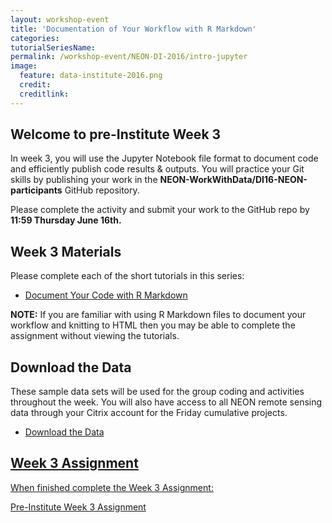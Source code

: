 ```yaml
---
layout: workshop-event
title: 'Documentation of Your Workflow with R Markdown'
categories: 
tutorialSeriesName: 
permalink: /workshop-event/NEON-DI-2016/intro-jupyter
image:
  feature: data-institute-2016.png
  credit:
  creditlink:
---
```

## Welcome to pre-Institute Week 3

In week 3, you will use the Jupyter Notebook file format to document code and efficiently
publish code results & outputs. You will practice your Git skills by publishing
your work in the **NEON-WorkWithData/DI16-NEON-participants** GitHub repository.

Please complete the activity and submit your work to the GitHub repo by
**11:59 Thursday June 16th.**

## Week 3 Materials
Please complete each of the short tutorials in this series: 

* <a href="{{ site.baseurl }}/tutorial-series/RMarkdown/"> Document Your Code with R Markdown </a>

**NOTE:** If you are familiar with using R Markdown files to document your
workflow and knitting to HTML then you may be able to complete the assignment
without viewing the tutorials.

## Download the Data 
These sample data sets will be used for the group coding and activities 
throughout the week. You will also have access to all NEON remote sensing data 
through your Citrix account for the Friday cumulative projects. 
* <a href="{{ site.baseurl }}/setup/download-data-DI17">Download the Data

## Week 3 Assignment

When finished complete the Week 3 Assignment: 

<a class="btn btn-info" href="{{ site.baseurl}}/tutorial-series/pre-institute3/pre-week-3-activity">
Pre-Institute Week 3 Assignment</a>